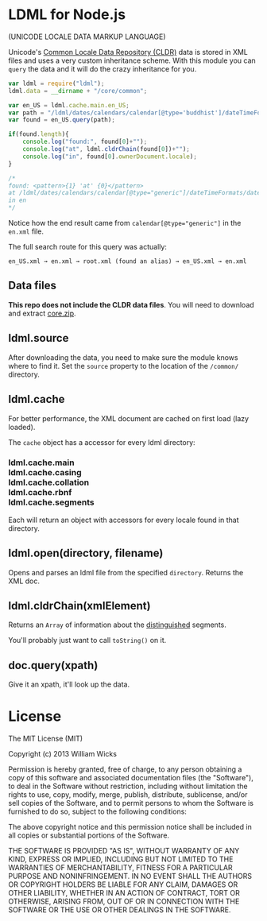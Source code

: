 LDML for Node.js
======================================================
(UNICODE LOCALE DATA MARKUP LANGUAGE)

Unicode's [Common Locale Data Repository (CLDR)](http://cldr.unicode.org/) data
is stored in XML files and uses a very custom inheritance scheme. With this module 
you can `query` the data and it will do the crazy inheritance for you.

```javascript
var ldml = require("ldml");
ldml.data = __dirname + "/core/common";

var en_US = ldml.cache.main.en_US;
var path = "/ldml/dates/calendars/calendar[@type='buddhist']/dateTimeFormats/dateTimeFormatLength[@type='full']/dateTimeFormat/pattern";
var found = en_US.query(path);

if(found.length){
	console.log("found:", found[0]+"");
	console.log("at", ldml.cldrChain(found[0])+"");
	console.log("in", found[0].ownerDocument.locale);
}

/*
found: <pattern>{1} 'at' {0}</pattern>
at /ldml/dates/calendars/calendar[@type="generic"]/dateTimeFormats/dateTimeFormatLength[@type="full"]/dateTimeFormat/pattern
in en
*/
```
Notice how the end result came from `calendar[@type="generic"]` in the `en.xml` file.


The full search route for this query was actually:

    en_US.xml → en.xml → root.xml (found an alias) → en_US.xml → en.xml

## Data files
**This repo does not include the CLDR data files**. You will need to download and extract
[core.zip](http://unicode.org/Public/cldr/23.1/).

## ldml.source
After downloading the data, you need to make sure the module knows where to find it. Set the 
`source` property to the location of the `/common/` directory.


## ldml.cache
For better performance, the XML document are cached on first load (lazy loaded).

The `cache` object has a accessor for every ldml directory:
### ldml.cache.main<BR>ldml.cache.casing<BR>ldml.cache.collation<BR>ldml.cache.rbnf<BR>ldml.cache.segments<BR>

Each will return an object with accessors for every locale found in that directory.


## ldml.open(directory, filename)
Opens and parses an ldml file from the specified `directory`. Returns the XML doc.

## ldml.cldrChain(xmlElement)
Returns an `Array` of information about the [distinguished](http://unicode.org/reports/tr35/#Definitions) segments.

You'll probably just want to call `toString()` on it.

## doc.query(xpath)
Give it an xpath, it'll look up the data.


License
=======
The MIT License (MIT)

Copyright (c) 2013 William Wicks

Permission is hereby granted, free of charge, to any person obtaining a copy of
this software and associated documentation files (the "Software"), to deal in
the Software without restriction, including without limitation the rights to
use, copy, modify, merge, publish, distribute, sublicense, and/or sell copies of
the Software, and to permit persons to whom the Software is furnished to do so,
subject to the following conditions:

The above copyright notice and this permission notice shall be included in all
copies or substantial portions of the Software.

THE SOFTWARE IS PROVIDED "AS IS", WITHOUT WARRANTY OF ANY KIND, EXPRESS OR
IMPLIED, INCLUDING BUT NOT LIMITED TO THE WARRANTIES OF MERCHANTABILITY, FITNESS
FOR A PARTICULAR PURPOSE AND NONINFRINGEMENT. IN NO EVENT SHALL THE AUTHORS OR
COPYRIGHT HOLDERS BE LIABLE FOR ANY CLAIM, DAMAGES OR OTHER LIABILITY, WHETHER
IN AN ACTION OF CONTRACT, TORT OR OTHERWISE, ARISING FROM, OUT OF OR IN
CONNECTION WITH THE SOFTWARE OR THE USE OR OTHER DEALINGS IN THE SOFTWARE.
